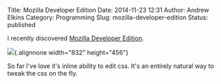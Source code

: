 Title: Mozilla Developer Edition
Date: 2014-11-23 12:31
Author: Andrew Elkins
Category: Programming
Slug: mozilla-developer-edition
Status: published

I recently discovered [Mozilla Developer
Edition](https://www.mozilla.org/en-US/firefox/developer/?utm_source=firefox-com&utm_medium=referral&utm_campaign=FX10&utm_content=fxdev-stackoverflow).

![](https://mozorg.cdn.mozilla.net/media/img/firefox/developer/screenshot.jpg){.alignnone
width="832" height="456"}

So far I've love it's inline ability to edit css. It's an entirely
natural way to tweak the css on the fly.
